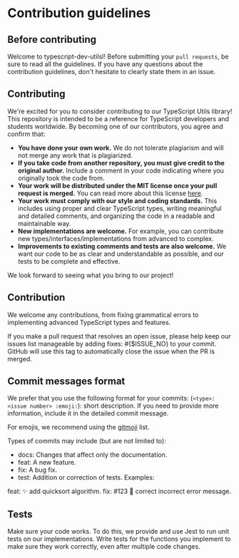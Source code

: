 # Contribution guidelines
## Before contributing
Welcome to typescript-dev-utilsl! Before submitting your `pull requests`, be sure to read all the guidelines. If you have any questions about the contribution guidelines, don't hesitate to clearly state them in an issue.

## Contributing
We're excited for you to consider contributing to our TypeScript Utils library! This repository is intended to be a reference for TypeScript developers and students worldwide. By becoming one of our contributors, you agree and confirm that:

- **You have done your own work.** We do not tolerate plagiarism and will not merge any work that is plagiarized.
- **If you take code from another repository, you must give credit to the original author.** Include a comment in your code indicating where you originally took the code from.
- **Your work will be distributed under the MIT license once your pull request is merged.** You can read more about this license [here](https://opensource.org/licenses/MIT).
- **Your work must comply with our style and coding standards.** This includes using proper and clear TypeScript types, writing meaningful and detailed comments, and organizing the code in a readable and maintainable way.
- **New implementations are welcome.** For example, you can contribute new types/interfaces/implementations from advanced to complex.
- **Improvements to existing comments and tests are also welcome.** We want our code to be as clear and understandable as possible, and our tests to be complete and effective.

We look forward to seeing what you bring to our project!

## Contribution
We welcome any contributions, from fixing grammatical errors to implementing advanced TypeScript types and features.

If you make a pull request that resolves an open issue, please help keep our issues list manageable by adding fixes: #{$ISSUE_NO} to your commit. GitHub will use this tag to automatically close the issue when the PR is merged.

## Commit messages format
We prefer that you use the following format for your commits: (`<type>: <issue number> :emoji:`): short description. If you need to provide more information, include it in the detailed commit message.

For emojis, we recommend using the [gitmoji](https://gitmoji.dev/) list.

Types of commits may include (but are not limited to):

- docs: Changes that affect only the documentation.
- feat: A new feature.
- fix: A bug fix.
- test: Addition or correction of tests.
Examples:

feat: :sparkles: add quicksort algorithm.
fix: #123 :bug: correct incorrect error message.

## Tests
Make sure your code works. To do this, we provide and use Jest to run unit tests on our implementations. Write tests for the functions you implement to make sure they work correctly, even after multiple code changes.
